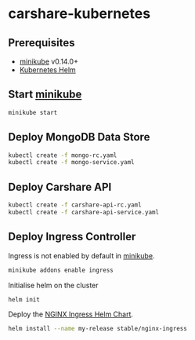 # carshare-kubernetes

## Prerequisites

* [minikube] v0.14.0+
* [Kubernetes Helm][helm]

## Start [minikube]

```bash
minikube start
```

## Deploy MongoDB Data Store

```bash
kubectl create -f mongo-rc.yaml
kubectl create -f mongo-service.yaml
```

## Deploy Carshare API

```bash
kubectl create -f carshare-api-rc.yaml
kubectl create -f carshare-api-service.yaml
```

## Deploy Ingress Controller

Ingress is not enabled by default in [minikube].

```bash
minikube addons enable ingress
```

Initialise helm on the cluster

```bash
helm init
```

Deploy the [NGINX Ingress Helm Chart][nginx-ingress].

```bash
helm install --name my-release stable/nginx-ingress
```

[minikube]: https://github.com/kubernetes/minikube
[helm]: https://github.com/kubernetes/helm
[nginx-ingress]: https://github.com/kubernetes/charts/tree/master/stable/nginx-ingress